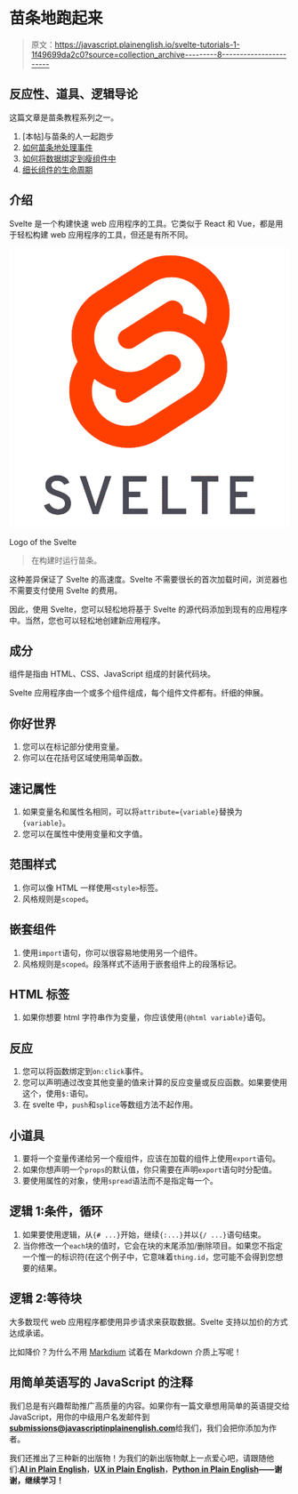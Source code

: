 # 苗条地跑起来

> 原文：<https://javascript.plainenglish.io/svelte-tutorials-1-1f49699da2c0?source=collection_archive---------8----------------------->

## 反应性、道具、逻辑导论

这篇文章是苗条教程系列之一。

1.  [本帖]与苗条的人一起跑步
2.  [如何苗条地处理事件](https://medium.com/@kim.jangwook/svelte-tutorials-2-e965737edf63)
3.  [如何将数据绑定到瘦组件中](https://medium.com/@kim.jangwook/how-binding-data-into-svelte-component-3909c9fb3bdb)
4.  [细长组件的生命周期](https://medium.com/javascript-in-plain-english/lifecycle-of-the-svelte-component-ef00c1969a4a)

## 介绍

Svelte 是一个构建快速 web 应用程序的工具。它类似于 React 和 Vue，都是用于轻松构建 web 应用程序的工具，但还是有所不同。

![](img/3767883e374b49d0723a84856425a837.png)

Logo of the Svelte

> 在构建时运行苗条。

这种差异保证了 Svelte 的高速度。Svelte 不需要很长的首次加载时间，浏览器也不需要支付使用 Svelte 的费用。

因此，使用 Svelte，您可以轻松地将基于 Svelte 的源代码添加到现有的应用程序中。当然，您也可以轻松地创建新应用程序。

## 成分

组件是指由 HTML、CSS、JavaScript 组成的封装代码块。

Svelte 应用程序由一个或多个组件组成，每个组件文件都有。纤细的伸展。

## 你好世界

1.  您可以在标记部分使用变量。
2.  你可以在花括号区域使用简单函数。

## 速记属性

1.  如果变量名和属性名相同，可以将`attribute={variable}`替换为`{variable}`。
2.  您可以在属性中使用变量和文字值。

## 范围样式

1.  你可以像 HTML 一样使用`<style>`标签。
2.  风格规则是`scoped`。

## 嵌套组件

1.  使用`import`语句，你可以很容易地使用另一个组件。
2.  风格规则是`scoped`。段落样式不适用于嵌套组件上的段落标记。

## HTML 标签

1.  如果你想要 html 字符串作为变量，你应该使用`{@html variable}`语句。

## 反应

1.  您可以将函数绑定到`on:click`事件。
2.  您可以声明通过改变其他变量的值来计算的反应变量或反应函数。如果要使用这个，使用`$:`语句。
3.  在 svelte 中，`push`和`splice`等数组方法不起作用。

## 小道具

1.  要将一个变量传递给另一个瘦组件，应该在加载的组件上使用`export`语句。
2.  如果你想声明一个`props`的默认值，你只需要在声明`export`语句时分配值。
3.  要使用属性的对象，使用`spread`语法而不是指定每一个。

## 逻辑 1:条件，循环

1.  如果要使用逻辑，从`{# ...}`开始，继续`{:...}`并以`{/ ...}`语句结束。
2.  当你修改一个`each`块的值时，它会在块的末尾添加/删除项目。如果您不指定一个惟一的标识符(在这个例子中，它意味着`thing.id`，您可能不会得到您想要的结果。

## 逻辑 2:等待块

大多数现代 web 应用程序都使用异步请求来获取数据。Svelte 支持以加价的方式达成承诺。

比如降价？为什么不用 [Markdium](https://markdium.dev/) 试着在 Markdown 介质上写呢！

## 用简单英语写的 JavaScript 的注释

我们总是有兴趣帮助推广高质量的内容。如果你有一篇文章想用简单的英语提交给 JavaScript，用你的中级用户名发邮件到[**submissions@javascriptinplainenglish.com**](mailto:submissions@javascriptinplainenglish.com)给我们，我们会把你添加为作者。

我们还推出了三种新的出版物！为我们的新出版物献上一点爱心吧，请跟随他们:[**AI in Plain English**](https://medium.com/ai-in-plain-english)，[**UX in Plain English**](https://medium.com/ux-in-plain-english)，[**Python in Plain English**](https://medium.com/python-in-plain-english)**——谢谢，继续学习！**